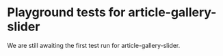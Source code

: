 # Playground tests for article-gallery-slider
We are still awaiting the first test run for article-gallery-slider.
